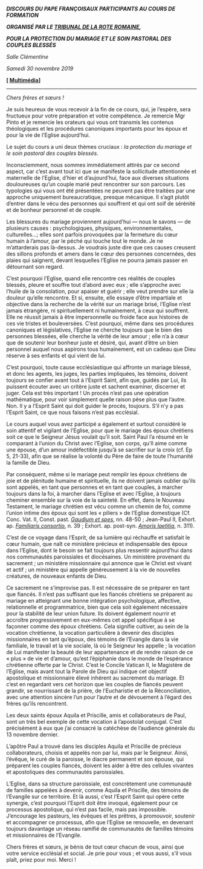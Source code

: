 ***DISCOURS DU PAPE FRANÇOIS******AUX PARTICIPANTS AU COURS DE FORMATION***

***ORGANISÉ PAR LE [TRIBUNAL DE LA ROTE ROMAINE](http://www.vatican.va/roman_curia/tribunals/roman_rota/index_fr.htm),***

***POUR LA PROTECTION DU MARIAGE ET LE SOIN PASTORAL DES COUPLES BLESSÉS***

*Salle Clémentine*

*Samedi 30 novembre 2019*

**[ [Multimédia](http://w2.vatican.va/content/francesco/fr/events/event.dir.html/content/vaticanevents/fr/2019/11/30/corso-rotaromana.html)]**

* * *

*Chers frères et sœurs !*

Je suis heureux de vous recevoir à la fin de ce cours, qui, je l’espère, sera fructueux pour votre préparation et votre compétence. Je remercie Mgr Pinto et je remercie les orateurs qui vous ont transmis les contenus théologiques et les procédures canoniques importants pour les époux et pour la vie de l’Eglise aujourd’hui.

Le sujet du cours a uni deux thèmes cruciaux : *la protection du mariage et le soin pastoral des couples blessés.*

Inconsciemment, nous sommes immédiatement attirés par ce second aspect, car c’est avant tout ici que se manifeste la sollicitude attentionnée et maternelle de l’Eglise, d’hier et d’aujourd’hui, face aux diverses situations douloureuses qu’un couple marié peut rencontrer sur son parcours. Les typologies qui vous ont été présentées ne peuvent pas être traitées par une approche uniquement bureaucratique, presque mécanique. Il s’agit plutôt d’entrer dans le vécu des personnes qui souffrent et qui ont soif de sérénité et de bonheur personnel et de couple.

Les blessures du mariage proviennent aujourd’hui — nous le savons — de plusieurs causes : psychologiques, physiques, environnementales, culturelles…; elles sont parfois provoquées par la fermeture du cœur humain à l’amour, par le péché qui touche tout le monde. Je ne m’attarderais pas là-dessus. Je voudrais juste dire que ces causes creusent des sillons profonds et amers dans le cœur des personnes concernées, des plaies qui saignent, devant lesquelles l’Eglise ne pourra jamais passer en détournant son regard.

C’est pourquoi l’Eglise, quand elle rencontre ces réalités de couples blessés, pleure et souffre tout d’abord avec eux ; elle s’approche avec l’huile de la consolation, pour apaiser et guérir ; elle veut prendre sur elle la douleur qu’elle rencontre. Et si, ensuite, elle essaye d’être impartiale et objective dans la recherche de la vérité sur un mariage brisé, l’Eglise n’est jamais étrangère, ni spirituellement ni humainement, à ceux qui souffrent. Elle ne réussit jamais à être impersonnelle ou froide face aux histoires de ces vie tristes et bouleversées. C’est pourquoi, même dans ses procédures canoniques et législatives, l’Eglise ne cherche toujours que le bien des personnes blessées, elle cherche la vérité de leur amour ; elle n’a à cœur que de soutenir leur bonheur juste et désiré, qui, avant d’être un bien personnel auquel nous aspirons tous humainement, est un cadeau que Dieu réserve à ses enfants et qui vient de lui.

C’est pourquoi, toute cause ecclésiastique qui affronte un mariage blessé, et donc les agents, les juges, les parties impliquées, les témoins, doivent toujours se confier avant tout à l’Esprit Saint, afin que, guidés par Lui, ils puissent écouter avec un critère juste et sachent examiner, discerner et juger. Cela est très important ! Un procès n’est pas une opération mathématique, pour voir simplement quelle raison pèse plus que l’autre. Non. Il y a l’Esprit Saint qui doit guider le procès, toujours. S’il n’y a pas l’Esprit Saint, ce que nous faisons n’est pas ecclésial.

Le cours auquel vous avez participé a également et surtout considéré le soin attentif et vigilant de l’Eglise, pour que le mariage des époux chrétiens soit ce que le Seigneur Jésus voulait qu’il soit. Saint Paul l’a résumé en le comparant à l’union du Christ avec l’Eglise, son corps, qu’Il aime comme une épouse, d’un amour indéfectible jusqu’à se sacrifier sur la croix (cf. Ep 5, 21-33), afin que se réalise la volonté du Père de faire de toute l’humanité la famille de Dieu.

Par conséquent, même si le mariage peut remplir les époux chrétiens de joie et de plénitude humaine et spirituelle, ils ne doivent jamais oublier qu’ils sont appelés, en tant que personnes et en tant que couples, à marcher toujours dans la foi, à marcher dans l’Eglise et avec l’Eglise, à toujours cheminer ensemble sur la voie de la sainteté. En effet, dans le Nouveau Testament, le mariage chrétien est vécu comme un chemin de foi, comme l’union intime des époux qui sont les « piliers » de l’Eglise domestique (Cf. Conc. Vat. II, Const. past. *[Gaudium et spes](http://www.vatican.va/archive/hist_councils/ii_vatican_council/documents/vat-ii_const_19651207_gaudium-et-spes_fr.html)*, nn. 48-50 ; Jean-Paul II, Exhort. ap. *[Familiaris consortio](http://www.vatican.va/content/john-paul-ii/fr/apost_exhortations/documents/hf_jp-ii_exh_19811122_familiaris-consortio.html)*, n. 39 ; Exhort. ap. post-syn. *[Amoris laetitia](http://www.vatican.va/content/francesco/fr/apost_exhortations/documents/papa-francesco_esortazione-ap_20160319_amoris-laetitia.html)*, n. 311).

C’est de ce voyage dans l’Esprit, de sa lumière qui réchauffe et satisfait le cœur humain, que naît ce ministère précieux et indispensable des époux dans l’Eglise, dont le besoin se fait toujours plus ressentir aujourd’hui dans nos communautés paroissiales et diocésaines. Un ministère provenant du sacrement ; un ministère missionnaire qui annonce que le Christ est vivant et actif ; un ministère qui appelle généreusement à la vie de nouvelles créatures, de nouveaux enfants de Dieu.

Ce sacrement ne s’improvise pas. Il est nécessaire de se préparer en tant que fiancés. Il n’est pas suffisant que les fiancés chrétiens se préparent au mariage en atteignant une bonne intégration psychologique, affective, relationnelle et programmatrice, bien que cela soit également nécessaire pour la stabilité de leur union future. Ils doivent également nourrir et accroître progressivement en eux-mêmes cet appel spécifique à se façonner comme des époux chrétiens. Cela signifie cultiver, au sein de la vocation chrétienne, la vocation particulière à devenir des disciples missionnaires en tant qu’époux, des témoins de l’Evangile dans la vie familiale, le travail et la vie sociale, là où le Seigneur les appelle ; la vocation de Lui manifester la beauté de leur appartenance et de rendre raison de ce « plus » de vie et d’amour, qu’est l’épiphanie dans le monde de l’espérance chrétienne offerte par le Christ. C’est le Concile Vatican II, le Magistère de l’Eglise, mais avant tout la Parole de Dieu qui indique cet objectif apostolique et missionnaire élevé inhérent au sacrement du mariage. Et c’est en regardant vers cet horizon que les couples de fiancés peuvent grandir, se nourrissant de la prière, de l’Eucharistie et de la Réconciliation, avec une attention sincère l’un pour l’autre et de dévouement à l’égard des frères qu’ils rencontrent.

Les deux saints époux Aquila et Priscille, amis et collaborateurs de Paul, sont un très bel exemple de cette vocation à l’apostolat conjugal. C’est précisément à eux que j’ai consacré la catéchèse de l’audience générale du 13 novembre dernier.

L’apôtre Paul a trouvé dans les disciples Aquila et Priscille de précieux collaborateurs, choisis et appelés non par lui, mais par le Seigneur. Ainsi, l’évêque, le curé de la paroisse, le diacre permanent et son épouse, qui préparent les couples fiancés, doivent les aider à être des cellules vivantes et apostoliques des communautés paroissiales.

L’Eglise, dans sa structure paroissiale, est concrètement une communauté de familles appelées à devenir, comme Aquila et Priscille, des témoins de l’Evangile sur ce territoire. Et là aussi, c’est l’Esprit Saint qui opère cette synergie, c’est pourquoi l’Esprit doit être invoqué, également pour ce processus apostolique, qui n’est pas facile, mais pas impossible. J’encourage les pasteurs, les évêques et les prêtres, à promouvoir, soutenir et accompagner ce processus, afin que l’Eglise se renouvelle, en devenant toujours davantage un réseau ramifié de communautés de familles témoins et missionnaires de l’Evangile.

Chers frères et sœurs, je bénis de tout cœur chacun de vous, ainsi que votre service ecclésial et social. Je prie pour vous ; et vous aussi, s’il vous plaît, priez pour moi. Merci !